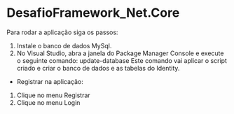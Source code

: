 # DesafioFramework_Net.Core

Para rodar a aplicação siga os passos:
1. Instale o banco de dados MySql.
2. No Visual Studio, abra a janela do Package Manager Console e execute o seguinte comando: update-database
   Este comando vai aplicar o script criado e criar o banco de dados e as tabelas do Identity.

* Registrar na aplicação:
1. Clique no menu Registrar
2. Clique no menu Login



